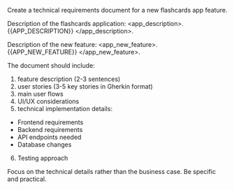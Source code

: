 Create a technical requirements document for a new flashcards app feature.

Description of the flashcards application:
<app_description>.
{{APP_DESCRIPTION}}
</app_description>.

Description of the new feature:
<app_new_feature>.
{{APP_NEW_FEATURE}}
</app_new_feature>.

The document should include:

1. feature description (2-3 sentences)
2. user stories (3-5 key stories in Gherkin format)
3. main user flows
4. UI/UX considerations
5. technical implementation details:

- Frontend requirements
- Backend requirements
- API endpoints needed
- Database changes

6. Testing approach

Focus on the technical details rather than the business case. Be specific and practical.
